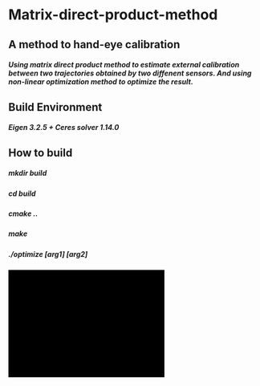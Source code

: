 # Matrix-direct-product-method
## A method to hand-eye calibration
##### Using matrix direct product method to estimate external calibration between two trajectories obtained by two diffenent sensors. And using non-linear optimization method to optimize the result. 

## Build Environment
##### Eigen 3.2.5 + Ceres solver 1.14.0  
  
## How to build
##### mkdir build   
##### cd build  
##### cmake ..  
##### make  
##### ./optimize [arg1] [arg2]
  
![gif](https://github.com/LeisureLei/Matrix-direct-product-method/blob/master/GIF.gif)
